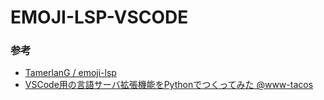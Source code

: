 # EMOJI-LSP-VSCODE
### 参考
- [TamerlanG / emoji-lsp](https://github.com/TamerlanG/emoji-lsp)
- [VSCode用の言語サーバ拡張機能をPythonでつくってみた @www-tacos](https://qiita.com/www-tacos/items/23e63c4572c9f52b9825#最初の通信用の処理)